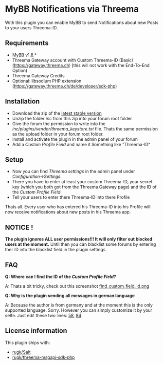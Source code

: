 # MyBB Notifications via Threema
With this plugin you can enable MyBB to send Notifications about new Posts to your users Threema-ID.

## Requirements
- MyBB v1.8.*
- Threema Gateway account with Custom Threema-ID (Basic) (https://gateway.threema.ch) [this will not work with the End-To-End Option)
- Threema Gateway Credits
- Optional: libsodium PHP extension (https://gateway.threema.ch/de/developer/sdk-php) 

## Installation
- Download the zip of the [latest stable version](https://github.com/fvjuzmu/mybb-threema-plugin/releases/latest)
- Unzip the folder *inc* from this zip into your forum root folder
- Give the forum the permission to write into the *inc/plugins/vendor/threema_keystore.txt* file. Thats the same permission as the upload folder in your forum root folder.
- Install and activate the plugin in the admin panel of your forum
- Add a *Custom Profile Field* and name it Something like "Threema-ID"

## Setup
- Now you can find *Threema settings* in the admin panel under *Configuration->Settings*
- There you have to enter at least your custom Threema-ID, your secret key (which you both got from the Threema Gateway page) and the ID of the *Custom Profile Field*
- Tell your users to enter there Threema-ID into there Profile

Thats all. Every user who has entered his Threema-ID into his Profile will now receive notifications about new posts in his Threema app.

## NOTICE !
**The plugin ignores ALL user permissions!!! It will only filter out blocked users at the moment.**
Until then you can blacklist some forums by entering ther ID into the blacklist field in the plugin settings.

## FAQ
**Q: Where can I find the ID of the *Custom Profile Field*?**

A: Thats a bit tricky, check out this screenshot [find_custom_field_id.png](https://github.com/fvjuzmu/mybb-threema-plugin/blob/master/find_custom_field_id.png)

**Q: Why is the plugin sending all messages in german language**

A: Because the author is from germany and at the moment this is the only supported language. Sorry. However you can simply customize it by your selfe. Just edit these two lines: [58](https://github.com/fvjuzmu/mybb-threema-plugin/blob/master/inc/plugins/threema.php#L58), [84](https://github.com/fvjuzmu/mybb-threema-plugin/blob/master/inc/plugins/threema.php#L84)

## License information
This plugin ships with:
- [rugk/Salt](https://github.com/rugk/Salt/tree/85a379a750ff9b513f92ee104dab68b00418aaa8)
- [rugk/threema-msgapi-sdk-php](https://github.com/rugk/threema-msgapi-sdk-php/tree/v1.1.7)
